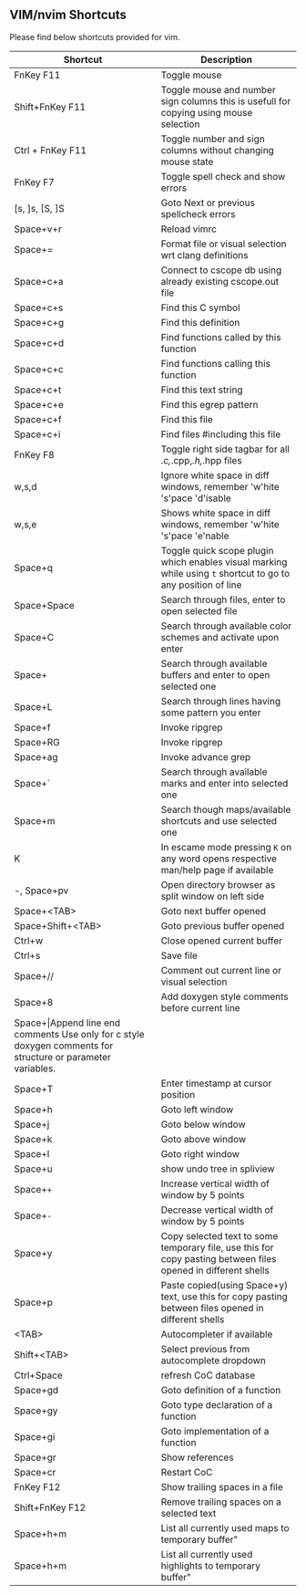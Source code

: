 ## VIM/nvim Shortcuts

Please find below shortcuts provided for vim.

|Shortcut|Description|
|---|---|
|FnKey F11|Toggle mouse
|Shift+FnKey F11|Toggle mouse and number sign columns this is usefull for copying using mouse selection
|Ctrl + FnKey F11|Toggle number and sign columns without changing mouse state
|FnKey F7|Toggle spell check and show errors|
|[s, ]s, [S, ]S|Goto Next or previous spellcheck errors|
|Space+v+r|Reload vimrc|
|Space+=|Format file or visual selection wrt clang definitions
|Space+c+a|Connect to cscope db using already existing cscope.out file
|Space+c+s|Find this C symbol
|Space+c+g|Find this definition
|Space+c+d|Find functions called by this function
|Space+c+c|Find functions calling this function
|Space+c+t|Find this text string
|Space+c+e|Find this egrep pattern
|Space+c+f|Find this file
|Space+c+i|Find files #including this file
|FnKey F8|Toggle right side tagbar for all *.c,*.cpp,*.h,*.hpp files|
|w,s,d|Ignore white space in diff windows, remember 'w'hite 's'pace 'd'isable|
|w,s,e|Shows white space in diff windows, remember 'w'hite 's'pace 'e'nable|
|Space+q|Toggle quick scope plugin which enables visual marking while using `t` shortcut to go to any position of line|
|Space+Space|Search through files, enter to open selected file|
|Space+C|Search through available color schemes and activate upon enter|
|Space+<ENTER>|Search through available buffers and enter to open selected one|
|Space+L|Search through lines having some pattern you enter|
|Space+f|Invoke ripgrep|
|Space+RG|Invoke ripgrep|
|Space+ag|Invoke advance grep|
|Space+\`|Search through available marks and enter into selected one|
|Space+m|Search though maps/available shortcuts and use selected one|
|K|In escame mode pressing `K` on any word opens respective man/help page if available|
|-, Space+pv|Open directory browser as split window on left side|
|Space+\<TAB\>|Goto next buffer opened|
|Space+Shift+\<TAB\>|Goto previous buffer opened|
|Ctrl+w|Close opened current buffer|
|Ctrl+s|Save file|
|Space+//|Comment out current line or visual selection|
|Space+8|Add doxygen style comments before current line|
|Space+\\|Append line end comments Use only for c style doxygen comments for structure or parameter variables.|
|Space+T|Enter timestamp at cursor position|
|Space+h|Goto left window|
|Space+j|Goto below window|
|Space+k|Goto above window|
|Space+l|Goto right window|
|Space+u|show undo tree in spliview|
|Space+`+`|Increase vertical width of window by 5 points|
|Space+`-`|Decrease vertical width of window by 5 points|
|Space+y|Copy selected text to some temporary file, use this for copy pasting between files opened in different shells|
|Space+p|Paste copied(using Space+y) text, use this for copy pasting between files opened in different shells|
|\<TAB\>|Autocompleter if available|
|Shift+\<TAB\>|Select previous from autocomplete dropdown|
|Ctrl+Space|refresh CoC database|
|Space+gd|Goto definition of a function|
|Space+gy|Goto type declaration of a function|
|Space+gi|Goto implementation of a function|
|Space+gr|Show references|
|Space+cr|Restart CoC|
|FnKey F12|Show trailing spaces in a file|
|Shift+FnKey F12|Remove trailing spaces on a selected text|
|Space+h+m|List all currently used maps to temporary buffer"
|Space+h+m|List all currently used highlights to temporary buffer"
